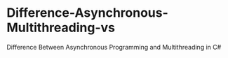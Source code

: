 # Difference-Asynchronous-Multithreading-vs

Difference Between Asynchronous Programming and Multithreading in C#




